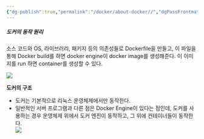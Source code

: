 ```yaml
---
{"dg-publish":true,"permalink":"/docker/about-docker//","dgPassFrontmatter":true}
---
```


##### 도커의 동작 원리

소스 코드와 OS, 라이브러리, 패키지 등의 의존성들로 Dockerfile을 만들고, 이 파일을 통해 Docker build를 하면 docker engine이 docker image를 생성해준다. 이 이미지를 run 하면 container를 생성할 수 있다.

![](https://i.imgur.com/6VZiaml.png)

**도커의 구조**

-   도커는 기본적으로 리눅스 운영체제에서만 동작한다.
-   일반적인 서버 프로그램과 다른 점은 Docker Engine이 있다는 점인데, 도커를 사용하는 경우 운영체제 위에서 도커 엔진이 동작하고, 그 위에 컨테이너들이 동작한다.  
    ![](https://i.imgur.com/1wQyWAU.png)

